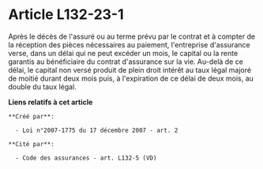 # Article L132-23-1

Après le décès de l'assuré ou au terme prévu par le contrat et à compter de la réception des pièces nécessaires au paiement,
l'entreprise d'assurance verse, dans un délai qui ne peut excéder un mois, le capital ou la rente garantis au bénéficiaire du
contrat d'assurance sur la vie. Au-delà de ce délai, le capital non versé produit de plein droit intérêt au taux légal majoré
de moitié durant deux mois puis, à l'expiration de ce délai de deux mois, au double du taux légal.

**Liens relatifs à cet article**

	**Créé par**:

	  - Loi n°2007-1775 du 17 décembre 2007 - art. 2

	**Cité par**:

	  - Code des assurances - art. L132-5 (VD)

